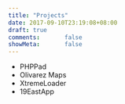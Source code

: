 ```yaml
---
title: "Projects"
date: 2017-09-10T23:19:08+08:00
draft: true
comments:       false
showMeta:       false
---
```


- PHPPad
- Olivarez Maps
- XtremeLoader
- 19EastApp